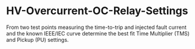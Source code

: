 # HV-Overcurrent-OC-Relay-Settings
From two test points measuring the time-to-trip and injected fault current and the known IEEE/IEC curve determine the best fit Time Multiplier (TMS) and Pickup (PU) settings.
